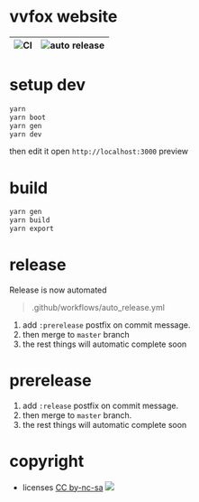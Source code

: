 # vvfox website

| ![CI](https://github.com/foxundermoon/vvfox-website/workflows/CI/badge.svg) | ![auto release](https://github.com/foxundermoon/vvfox-website/workflows/auto%20release/badge.svg) |
| ----------------------------------------------------------------------- | --------------------------------------------------------------------------------------------- |


# setup dev

```bash
yarn
yarn boot
yarn gen
yarn dev
```

then edit it
open `http://localhost:3000` preview

# build

```bash
yarn gen
yarn build
yarn export

```

# release

Release is now automated

> .github/workflows/auto_release.yml

1. add `:prerelease` postfix on commit message.
2. then merge to `master` branch
3. the rest things will automatic complete soon

# prerelease

1. add `:release` postfix on commit message.
2. then merge to `master` branch.
3. the rest things will automatic complete soon


# copyright

- licenses [CC by-nc-sa](https://creativecommons.org/licenses/by-nc-sa/4.0/legalcode) ![](https://upload.wikimedia.org/wikipedia/commons/1/12/Cc-by-nc-sa_icon.svg)
  